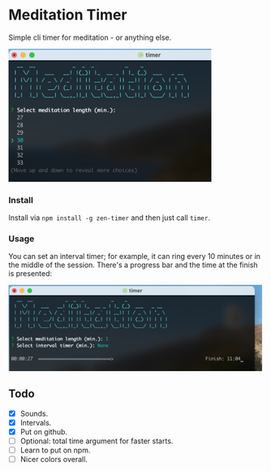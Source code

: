 
# Meditation Timer

Simple cli timer for meditation - or anything else.

<img src="images/1.png" width="400">

### Install
Install via `npm install -g zen-timer` and then just call `timer`.


### Usage
You can set an interval timer; for example, it can ring every 10 minutes or in the middle of the session.
There's a progress bar and the time at the finish is presented:

<img src="images/3.png" width="500">


<a id="org512c48b"></a>

## Todo

-   [X] Sounds.
-   [X] Intervals.
-   [X] Put on github.
-   [ ] Optional: total time argument for faster starts.
-   [ ] Learn to put on npm.
-   [ ] Nicer colors overall.
